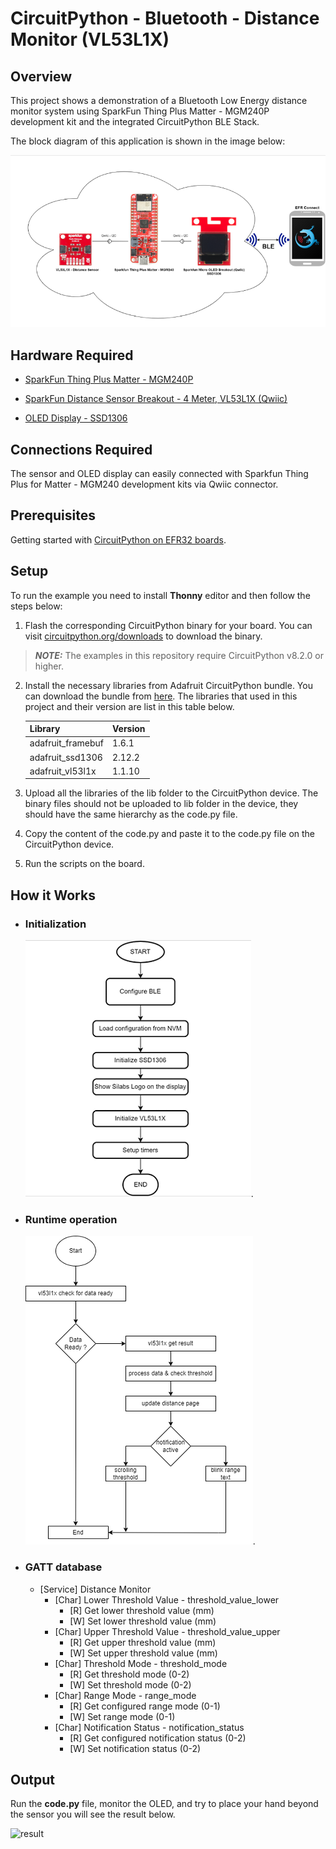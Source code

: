 # CircuitPython - Bluetooth - Distance Monitor (VL53L1X) #

## Overview ##

This project shows a demonstration of a Bluetooth Low Energy distance monitor system using SparkFun Thing Plus Matter - MGM240P development kit and the integrated CircuitPython BLE Stack.

The block diagram of this application is shown in the image below:

![overview](docs/overview.png)

## Hardware Required ##

- [SparkFun Thing Plus Matter - MGM240P](https://www.sparkfun.com/products/20270)

- [SparkFun Distance Sensor Breakout - 4 Meter, VL53L1X (Qwiic)](https://www.sparkfun.com/products/14722)

- [OLED Display - SSD1306](https://www.sparkfun.com/products/14532)

## Connections Required ##

The sensor and OLED display can easily connected with Sparkfun Thing Plus for Matter - MGM240 development kits via Qwiic connector.

## Prerequisites ##

Getting started with [CircuitPython on EFR32 boards](../doc/running_circuitpython.md).

## Setup ##

To run the example you need to install **Thonny** editor and then follow the steps below:

1. Flash the corresponding CircuitPython binary for your board. You can visit [circuitpython.org/downloads](https://circuitpython.org/downloads?q=silabs) to download the binary.

> **_NOTE:_** The examples in this repository require CircuitPython v8.2.0 or higher.

2. Install the necessary libraries from Adafruit CircuitPython bundle. You can download the bundle from [here](https://circuitpython.org/libraries). The libraries that used in this project and their version are list in this table below.

    | Library           | Version           |
    |:----------------- |:------------------|
    | adafruit_framebuf |       1.6.1       |
    | adafruit_ssd1306  |       2.12.2      |
    | adafruit_vl53l1x  |       1.1.10      |

3. Upload all the libraries of the lib folder to the CircuitPython device. The binary files should not be uploaded to lib folder in the device, they should have the same hierarchy as the code.py file.

4. Copy the content of the code.py and paste it to the code.py file on the CircuitPython device.

5. Run the scripts on the board.


## How it Works ##

- ### Initialization ###

    ![Initialization](docs/init.png).

- ### Runtime operation ###

    ![Runtime operation](docs/run_time.png).

- ### GATT database ###

  - [Service] Distance Monitor
    - [Char] Lower Threshold Value - threshold_value_lower
      - [R] Get lower threshold value (mm)
      - [W] Set lower threshold value (mm)
    - [Char] Upper Threshold Value - threshold_value_upper
      - [R] Get upper threshold value (mm)
      - [W] Set upper threshold value (mm)
    - [Char] Threshold Mode - threshold_mode
      - [R] Get threshold mode (0-2)
      - [W] Set threshold mode (0-2)
    - [Char] Range Mode - range_mode
      - [R] Get configured range mode (0-1)
      - [W] Set range mode (0-1)
    - [Char] Notification Status - notification_status
      - [R] Get configured notification status (0-2)
      - [W] Set notification status (0-2)

## Output  ##

Run the **code.py** file, monitor the OLED, and try to place your hand beyond the sensor you will see the result below.

![result](docs/result.GIF)